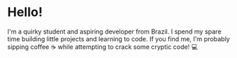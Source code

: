 # Hello!


I'm a quirky student and aspiring developer from Brazil. I spend my spare time building little projects and learning to code. If you find me, I'm probably sipping coffee ☕ while attempting to crack some cryptic code! 💻


